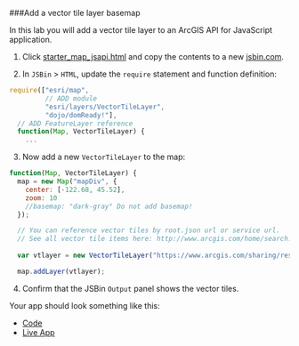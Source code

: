 ###Add a vector tile layer basemap

In this lab you will add a vector tile layer to an ArcGIS API for JavaScript application. 

1. Click [starter_map_jsapi.html](src/starter_map_jsapi.html) and copy the contents to a new [jsbin.com](http://jsbin.com).

2. In `JSBin` > `HTML`, update the `require` statement and function definition:

  ```javascript
  require(["esri/map",
           // ADD module
           "esri/layers/VectorTileLayer", 
           "dojo/domReady!"],
    // ADD FeatureLayer reference
    function(Map, VectorTileLayer) {
      ...
  ```

3. Now add a new `VectorTileLayer` to the map:

  ```javascript
  function(Map, VectorTileLayer) {
    map = new Map("mapDiv", {
      center: [-122.68, 45.52],
      zoom: 10
      //basemap: "dark-gray" Do not add basemap!
    });

    // You can reference vector tiles by root.json url or service url. 
    // See all vector tile items here: http://www.arcgis.com/home/search.html?q=owner:esri_vector
    
    var vtlayer = new VectorTileLayer("https://www.arcgis.com/sharing/rest/content/items/f96366254a564adda1dc468b447ed956/resources/styles/root.json");

    map.addLayer(vtlayer);
 ```

4. Confirm that the JSBin `Output` panel shows the vector tiles.

Your app should look something like this:
* [Code](src/add_vector_tile_basemap_jsapi.html)
* [Live App](http://esri.github.io/geodev-hackerlabs/develop/src/add_vector_tile_basemap_jsapi.html)
